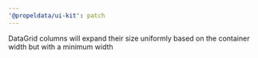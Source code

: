```yaml
---
'@propeldata/ui-kit': patch
---
```


DataGrid columns will expand their size uniformly based on the container width but with a minimum width
